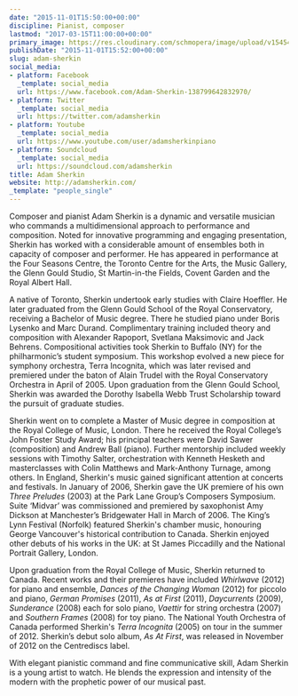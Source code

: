 ```yaml
---
date: "2015-11-01T15:50:00+00:00"
discipline: Pianist, composer
lastmod: "2017-03-15T11:00:00+00:00"
primary_image: https://res.cloudinary.com/schmopera/image/upload/v1545409169/media/webhook-uploads/1446392950117/2015-11-01---AdamSherkinSquare.jpg.jpg
publishDate: "2015-11-01T15:52:00+00:00"
slug: adam-sherkin
social_media:
- platform: Facebook
  _template: social_media
  url: https://www.facebook.com/Adam-Sherkin-138799642832970/
- platform: Twitter
  _template: social_media
  url: https://twitter.com/adamsherkin
- platform: Youtube
  _template: social_media
  url: https://www.youtube.com/user/adamsherkinpiano
- platform: Soundcloud
  _template: social_media
  url: https://soundcloud.com/adamsherkin
title: Adam Sherkin
website: http://adamsherkin.com/
_template: "people_single"
---
```


Composer and pianist Adam Sherkin is a dynamic and versatile musician who commands a multidimensional approach to performance and composition. Noted for innovative programming and
engaging presentation, Sherkin has worked with a considerable amount of ensembles both in
capacity of composer and performer. He has appeared in performance at the Four Seasons Centre,
the Toronto Centre for the Arts, the Music Gallery, the Glenn Gould Studio, St Martin-in-the Fields, Covent Garden and the Royal Albert Hall.

A native of Toronto, Sherkin undertook early studies with Claire Hoeffler. He later graduated
from the Glenn Gould School of the Royal Conservatory, receiving a Bachelor of Music degree.
There he studied piano under Boris Lysenko and Marc Durand. Complimentary training included
theory and composition with Alexander Rapoport, Svetlana Maksimovic and Jack Behrens.
Compositional activities took Sherkin to Buffalo (NY) for the philharmonic’s student
symposium. This workshop evolved a new piece for symphony orchestra, Terra Incognita, which
was later revised and premiered under the baton of Alain Trudel with the Royal Conservatory
Orchestra in April of 2005. Upon graduation from the Glenn Gould School, Sherkin was awarded
the Dorothy Isabella Webb Trust Scholarship toward the pursuit of graduate studies.

Sherkin went on to complete a Master of Music degree in composition at the Royal College of
Music, London. There he received the Royal College’s John Foster Study Award; his principal
teachers were David Sawer (composition) and Andrew Ball (piano). Further mentorship included
weekly sessions with Timothy Salter, orchestration with Kenneth Hesketh and masterclasses with
Colin Matthews and Mark-Anthony Turnage, among others. In England, Sherkin's music gained
significant attention at concerts and festivals. In January of 2006, Sherkin gave the UK premiere of his own *Three Preludes* (2003) at the Park Lane Group’s Composers Symposium. Suite ‘Midvar’ was commissioned and premiered by saxophonist Amy Dickson at Manchester’s
Bridgewater Hall in March of 2006. The King’s Lynn Festival (Norfolk) featured Sherkin's
chamber music, honouring George Vancouver's historical contribution to Canada. Sherkin
enjoyed other debuts of his works in the UK: at St James Piccadilly and the National Portrait
Gallery, London.

Upon graduation from the Royal College of Music, Sherkin returned to Canada. Recent works
and their premieres have included *Whirlwave* (2012) for piano and ensemble, *Dances of the
Changing Woman* (2012) for piccolo and piano, *German Promises* (2011), *As at First* (2011),
*Daycurrents* (2009), *Sunderance* (2008) each for solo piano, *Vaettir* for string orchestra (2007) and *Southern Frames* (2008) for toy piano. The National Youth Orchestra of Canada performed Sherkin's *Terra Incognita* (2005) on tour in the summer of 2012. Sherkin’s debut solo album, *As At First*, was released in November of 2012 on the Centrediscs label.

With elegant pianistic command and fine communicative skill, Adam Sherkin is a young artist to
watch. He blends the expression and intensity of the modern with the prophetic power of our
musical past.
